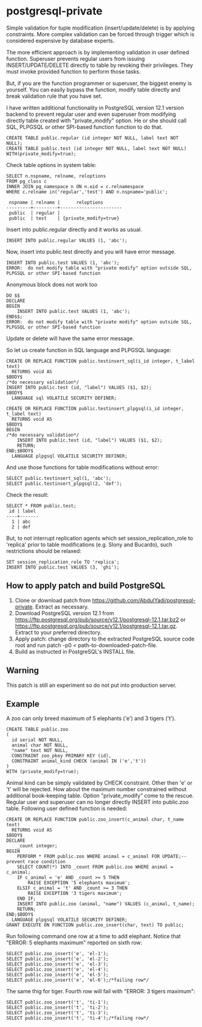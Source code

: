 # postgresql-private
Simple validation for tuple modification (insert/update/delete) is by applying constraints. More complex validation can be forced through trigger which is considered expensive by database experts.

The more efficient approach is by implementing validation in user defined function. Superuser prevents regular users from issuing INSERT/UPDATE/DELETE directly to table by revoking their privileges. They must invoke provided function to perform those tasks.

But, if you are the function programmer or superuser, the biggest enemy is yourself. You can easily bypass the function, modify table directly and break validation rule that you have set.

I have written additional functionality in PostgreSQL version 12.1 version backend to prevent regular user and even superuser from modifying directly table created with "private_modify" option. He or she should call SQL, PLPGSQL or other SPI-based function function to do that.
~~~
CREATE TABLE public.regular (id integer NOT NULL, label text NOT NULL);
CREATE TABLE public.test (id integer NOT NULL, label text NOT NULL) WITH(private_modify=true);
~~~
Check table options in system table:
~~~
SELECT n.nspname, relname, reloptions
FROM pg_class c 
INNER JOIN pg_namespace n ON n.oid = c.relnamespace
WHERE c.relname in('regular','test') AND n.nspname='public';

 nspname | relname |      reloptions
---------+---------+-----------------------
 public  | regular | 
 public  | test    | {private_modify=true}
~~~
Insert into public.regular directly and it works as usual.
~~~
INSERT INTO public.regular VALUES (1, 'abc');
~~~
Now, insert into public.test directly and you will have error message.
~~~
INSERT INTO public.test VALUES (1, 'abc');
ERROR:  do not modify table with "private modify" option outside SQL, PLPGSQL or other SPI-based function
~~~
Anonymous block does not work too
~~~
DO $$
DECLARE
BEGIN
	INSERT INTO public.test VALUES (1, 'abc');
END$$;
ERROR:  do not modify table with "private modify" option outside SQL, PLPGSQL or other SPI-based function
~~~
Update or delete will have the same error message.

So let us create function in SQL language and PLPGSQL language:
~~~
CREATE OR REPLACE FUNCTION public.testinsert_sql(i_id integer, t_label text)
  RETURNS void AS
$BODY$
/*do necessary validation*/
INSERT INTO public.test (id, "label") VALUES ($1, $2);
$BODY$
  LANGUAGE sql VOLATILE SECURITY DEFINER;

CREATE OR REPLACE FUNCTION public.testinsert_plpgsql(i_id integer, t_label text)
  RETURNS void AS
$BODY$
BEGIN
/*do necessary validation*/
	INSERT INTO public.test (id, "label") VALUES ($1, $2);
	RETURN;
END;$BODY$
  LANGUAGE plpgsql VOLATILE SECURITY DEFINER;
~~~
And use those functions for table modifications without error:
~~~
SELECT public.testinsert_sql(1, 'abc');
SELECT public.testinsert_plpgsql(2, 'def');
~~~
Check the result:
~~~
SELECT * FROM public.test;
 id | label 
----+-------
  1 | abc
  2 | def
~~~
But, to not interrupt replication agents which set session_replication_role to 'replica' prior to table modifications (e.g. Slony and Bucardo), such restrictions should be relaxed:
~~~
SET session_replication_role TO 'replica';
INSERT INTO public.test VALUES (3, 'ghi');
~~~
## How to apply patch and build PostgreSQL
1. Clone or download patch from https://github.com/AbdulYadi/postgresql-private. Extract as necessary.
2. Download PostgreSQL version 12.1 from https://ftp.postgresql.org/pub/source/v12.1/postgresql-12.1.tar.bz2 or https://ftp.postgresql.org/pub/source/v12.1/postgresql-12.1.tar.gz. Extract to your preferred directory.
3. Apply patch: change directory to the extracted PostgreSQL source code root and run patch -p0 < path-to-downloaded-patch-file.
4. Build as instructed in PostgreSQL's INSTALL file.
## Warning
This patch is still an experiment so do not put into production server.
## Example
A zoo can only breed maximum of 5 elephants ('e') and 3 tigers ('t').
~~~
CREATE TABLE public.zoo
(
  id serial NOT NULL,
  animal char NOT NULL,
  "name" text NOT NULL,
  CONSTRAINT zoo_pkey PRIMARY KEY (id),
  CONSTRAINT animal_kind CHECK (animal IN ('e','t'))
)
WITH (private_modify=true);
~~~
Animal kind can be simply validated by CHECK constraint. Other then 'e' or 't' will be rejected. How about the maximum number constrained without additional book-keeping table. Option "private_modify" come to the rescue. Regular user and superuser can no longer directly INSERT into public.zoo table. Following user defined function is needed:
~~~
CREATE OR REPLACE FUNCTION public.zoo_insert(c_animal char, t_name text)
  RETURNS void AS
$BODY$
DECLARE
	_count integer;
BEGIN
	PERFORM * FROM public.zoo WHERE animal = c_animal FOR UPDATE;--prevent race condition
	SELECT COUNT(*) INTO _count FROM public.zoo WHERE animal = c_animal;
	IF c_animal = 'e' AND _count >= 5 THEN
		RAISE EXCEPTION '5 elephants maximum';
	ELSIF c_animal = 't' AND _count >= 3 THEN
		RAISE EXCEPTION '3 tigers maximum';
	END IF;	
	INSERT INTO public.zoo (animal, "name") VALUES (c_animal, t_name);
	RETURN;
END;$BODY$
  LANGUAGE plpgsql VOLATILE SECURITY DEFINER;
GRANT EXECUTE ON FUNCTION public.zoo_insert(char, text) TO public;
~~~
Run following command one row at a time to add elephant. Notice that "ERROR:  5 elephants maximum" reported on sixth row:
~~~
SELECT public.zoo_insert('e', 'el-1');
SELECT public.zoo_insert('e', 'el-2');
SELECT public.zoo_insert('e', 'el-3');
SELECT public.zoo_insert('e', 'el-4');
SELECT public.zoo_insert('e', 'el-5');
SELECT public.zoo_insert('e', 'el-6');/*failing row*/
~~~
The same thig for tiger. Fourth row will fail with "ERROR:  3 tigers maximum":
~~~
SELECT public.zoo_insert('t', 'ti-1');
SELECT public.zoo_insert('t', 'ti-2');
SELECT public.zoo_insert('t', 'ti-3');
SELECT public.zoo_insert('t', 'ti-4');/*failing row*/
~~~